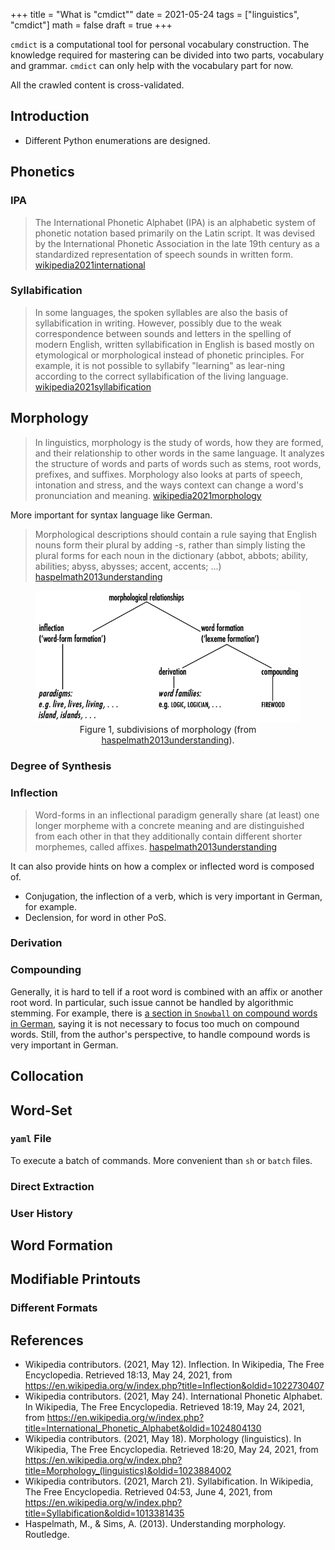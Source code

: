 +++
title = "What is \"cmdict\""
date = 2021-05-24
tags = ["linguistics", "cmdict"]
math = false
draft = true
+++

`cmdict` is a computational tool for personal vocabulary construction. The
knowledge required for mastering can be divided into two parts, vocabulary and
grammar. `cmdict` can only help with the vocabulary part for now.

<!--more-->

All the crawled content is cross-validated.

<!--more-->

## Introduction

- Different Python enumerations are designed.




## Phonetics

### IPA

> The International Phonetic Alphabet (IPA) is an alphabetic system of phonetic
> notation based primarily on the Latin script. It was devised by the
> International Phonetic Association in the late 19th century as a standardized
> representation of speech sounds in written form.
> [wikipedia2021international](#references)

### Syllabification

> In some languages, the spoken syllables are also the basis of syllabification
> in writing. However, possibly due to the weak correspondence between sounds
> and letters in the spelling of modern English, written syllabification in
> English is based mostly on etymological or morphological instead of phonetic
> principles. For example, it is not possible to syllabify "learning" as
> lear-ning according to the correct syllabification of the living language.
> [wikipedia2021syllabification](#references)

## Morphology

> In linguistics, morphology is the study of words, how they are formed, and
> their relationship to other words in the same language. It analyzes the
> structure of words and parts of words such as stems, root words, prefixes,
> and suffixes. Morphology also looks at parts of speech, intonation and
> stress, and the ways context can change a word's pronunciation and meaning.
> [wikipedia2021morphology](#references)

More important for syntax language like German.

> Morphological descriptions should contain a rule saying that English
> nouns form their plural by adding -s, rather than simply listing the
> plural forms for each noun in the dictionary (abbot, abbots; ability,
> abilities; abyss, abysses; accent, accents; ...)
> [haspelmath2013understanding](#references)

<figure> <center>
<img src="haspelmath2013understanding_1.png" width="500">
<figcaption>
Figure 1, subdivisions of morphology (from
<a href="#references">haspelmath2013understanding</a>).
</figcaption>
</center> </figure>

### Degree of Synthesis



### Inflection

> Word-forms in an inflectional paradigm generally share (at least) one longer
> morpheme with a concrete meaning and are distinguished from each other in
> that they additionally contain different shorter morphemes, called affixes.
> [haspelmath2013understanding](#references)

It can also provide hints on how a complex or inflected word is composed of.

- Conjugation, the inflection of a verb, which is very important in German, for
  example.
- Declension, for word in other PoS.

### Derivation

### Compounding


Generally, it is hard to tell if a root word is combined with an affix or
another root word. In particular, such issue cannot be handled by algorithmic
stemming. For example, there is [a section in `Snowball` on compound words in
German](https://snowballstem.org/algorithms/germanic.html), saying it is not
necessary to focus too much on compound words. Still, from the author's
perspective, to handle compound words is very important in German.

## Collocation

## Word-Set

### `yaml` File

To execute a batch of commands. More convenient than `sh` or `batch` files.

### Direct Extraction

### User History

## Word Formation

## Modifiable Printouts

### Different Formats

## References

- Wikipedia contributors. (2021, May 12). Inflection. In Wikipedia, The Free
  Encyclopedia. Retrieved 18:13, May 24, 2021, from
  https://en.wikipedia.org/w/index.php?title=Inflection&oldid=1022730407
- Wikipedia contributors. (2021, May 24). International Phonetic Alphabet. In
  Wikipedia, The Free Encyclopedia. Retrieved 18:19, May 24, 2021, from
  https://en.wikipedia.org/w/index.php?title=International_Phonetic_Alphabet&oldid=1024804130
- Wikipedia contributors. (2021, May 18). Morphology (linguistics). In
  Wikipedia, The Free Encyclopedia. Retrieved 18:20, May 24, 2021, from
  https://en.wikipedia.org/w/index.php?title=Morphology_(linguistics)&oldid=1023884002
- Wikipedia contributors. (2021, March 21). Syllabification. In Wikipedia, The
  Free Encyclopedia. Retrieved 04:53, June 4, 2021, from
  https://en.wikipedia.org/w/index.php?title=Syllabification&oldid=1013381435
- Haspelmath, M., & Sims, A. (2013). Understanding morphology. Routledge.

